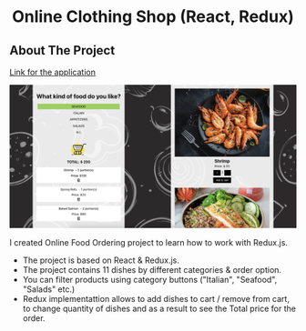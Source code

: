 <h1 align="center">Online Clothing Shop (React, Redux)</h1>

<!-- ABOUT THE PROJECT -->
## About The Project

[Link for the application](hhttps://alesya-superfin-online-clothing-shop.netlify.app/)

![Product Name Screen Shot](https://github.com/AlesyaSuperfin/redux-food-ordering/blob/main/src/Screenshot%202024-09-24%20at%2014.00.33.png)

I created Online Food Ordering project to learn how to work with Redux.js.

* The project is based on React & Redux.js.
* The project contains 11 dishes by different categories & order option.
* You can filter products using category buttons ("Italian", "Seafood", "Salads" etc.)
* Redux implementattion allows to add dishes to cart / remove from cart, to change quantity of dishes and as a result to see the Total price for the order.

